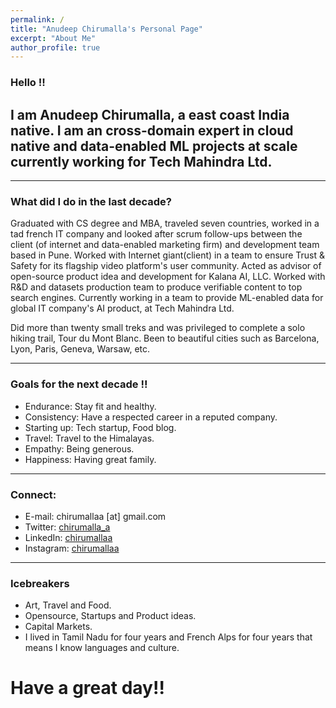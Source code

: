```yaml
---
permalink: /
title: "Anudeep Chirumalla's Personal Page"
excerpt: "About Me"
author_profile: true
---
```



### Hello !!
##   I am Anudeep Chirumalla, a east coast India native. I am an cross-domain expert in cloud native and data-enabled ML projects at scale currently working for Tech Mahindra Ltd.


---
### What did I do in the last decade?

Graduated with CS degree and MBA, traveled seven countries, worked in a tad french IT company and looked after scrum follow-ups between the client (of internet and data-enabled marketing firm) and development team based in Pune. Worked with Internet giant(client) in a team to ensure Trust & Safety for its flagship video platform's user community. Acted as advisor of open-source product idea and development for Kalana AI, LLC. Worked with R&D and datasets production team to produce verifiable content to top search engines. Currently working in a team to provide ML-enabled data for global IT company's AI product, at Tech Mahindra Ltd.

Did more than twenty small treks and was privileged to complete a solo hiking trail, Tour du Mont Blanc. Been to beautiful cities such as Barcelona, Lyon, Paris, Geneva, Warsaw, etc.


---

### Goals for the next decade !!


* Endurance: Stay fit and healthy.
* Consistency: Have a respected career in a reputed company.
* Starting up: Tech startup, Food blog.
* Travel: Travel to the Himalayas.
* Empathy: Being generous.
* Happiness: Having great family.

 
---

### Connect:

* E-mail: chirumallaa [at] gmail.com
* Twitter: [chirumalla_a](http://twitter.com/chirumalla_a)
* LinkedIn: [chirumallaa](http://www.linkedin.com/in/chirumallaa)
* Instagram: [chirumallaa](http://www.instagram.com/chirumallaa)


---




### Icebreakers

* Art, Travel and Food. 
* Opensource, Startups and Product ideas.
* Capital Markets.
* I lived in Tamil Nadu for four years and French Alps for four years that means I know languages and culture.



# Have a great day!!
